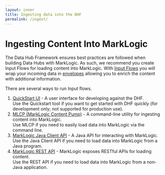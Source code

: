 ```yaml
---
layout: inner
title: Ingesting data into the DHF
permalink: /ingest/
---
```


# Ingesting Content Into MarkLogic

The Data Hub Framework ensures best practices are followed when building Data Hubs with MarkLogic. As such, we recommend you create Input Flows for loading content into MarkLogic. With [Input Flows](../understanding/how.md#input-flows) you will wrap your incoming data in [envelopes](../understanding/how.md#envelope-pattern) allowing you to enrich the content with additional information.

There are several ways to run Input flows.

1. [QuickStart UI](quickstart.md) - A user interface for developing against the DHF.  
Use the Quickstart tool if you want to get started with DHF quickly (for development
 only; not supported for production use).
1. [MLCP (MarkLogic Content Pump)](mlcp.md) - A command-line utility for ingesting content into MarkLogic.  
Use MLCP if you need to easily load data into MarkLogic via the command line.
1. [MarkLogic Java Client API](javaclientapi.md) - A Java API for interacting with MarkLogic.  
Use the Java Client API if you need to load data into MarkLogic from a Java program.
1. [MarkLogic REST API](rest.md) - MarkLogic exposes RESTful APIs for loading content.  
Use the REST API if you need to load data into MarkLogic from a non-Java application.
